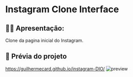 # Instagram Clone Interface

## 🙋‍♂ Apresentação:

Clone da pagina inicial do Instagram.


## 🎥 Prévia do projeto

https://guilhermecard.github.io/instagram-DIO/
![preview](https://user-images.githubusercontent.com/65785815/99609708-2fc08200-29ef-11eb-924a-afe367d2258b.jpg)
